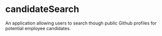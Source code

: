 # candidateSearch
An application allowing users to search though public Github profiles for potential employee candidates.
